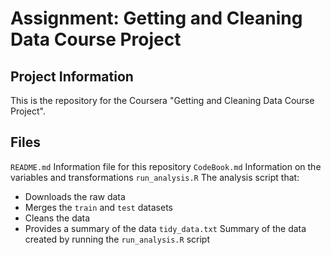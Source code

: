 # Assignment: Getting and Cleaning Data Course Project

## Project Information
This is the repository for the Coursera "Getting and Cleaning Data Course Project". 

## Files
`README.md` Information file for this repository
`CodeBook.md` Information on the variables and transformations
`run_analysis.R` The analysis script that:
- Downloads the raw data
- Merges the `train` and `test` datasets
- Cleans the data
- Provides a summary of the data
`tidy_data.txt` Summary of the data created by running the `run_analysis.R` script